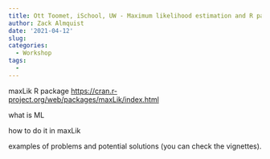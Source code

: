 ```yaml
---
title: Ott Toomet, iSchool, UW - Maximum likelihood estimation and R package maxLik
author: Zack Almquist
date: '2021-04-12'
slug: 
categories:
  - Workshop
tags:
  - 
---
```


maxLik R package https://cran.r-project.org/web/packages/maxLik/index.html

what is ML

how to do it in maxLik

examples of problems and potential solutions (you can check the vignettes).


